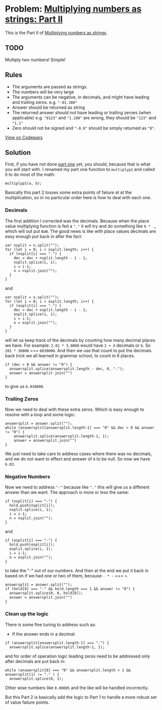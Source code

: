 # Problem: [Multiplying numbers as strings: Part II](https://www.codewars.com/kata/multiplying-numbers-as-strings-part-ii/javascript)

This is the Part II of [Multiplying numbers as strings](https://www.codewars.com/kata/55911ef14065454c75000062).

## TODO
Multiply two numbers! Simple!

## Rules
* The arguments are passed as strings.
* The numbers will be very large
* The arguments can be negative, in decimals, and might have leading and trailing zeros. e.g. ```"-01.300"```
* Answer should be returned as string
* The returned answer should not have leading or trailing zeroes (when applicable) e.g. ```"0123"``` and ```"1.100"``` are wrong, they should be ```"123"``` and ```"1.1"```
* Zero should not be signed and ```"-0.0"``` should be simply returned as ```"0"```.

[View on Codewars](https://www.codewars.com/kata/multiplying-numbers-as-strings-part-ii/javascript)

## Solution
First, if you have not done [part one](https://www.codewars.com/kata/55911ef14065454c75000062) yet, you should, because that is what you will start with. I renamed my part one function to ```multiplyp1``` and called it to do most of the math:
```
multiplyp1(a, b);
```
Basically this part 2 tosses some extra points of failure at at the multiplication, so in no particular order here is how to deal with each one.

### Decimals
The first addition I corrected was the decimals. Because when the place value multiplying function is fed a ```"."``` it will try and do something like ```6 * .```, which will out put ```NaN```. The good news is like with place values decimals are easy enough put back in after the fact:
```
var nsplit = n.split("");
for (let i = 0; i < nsplit.length; i++) {
  if (nsplit[i] === ".") {
    dec = dec + nsplit.length - i - 1;
    nsplit.splice(i, 1);
    i = i-1;
    n = nsplit.join("");
  }
}
```
and
```
var osplit = o.split("");
for (let i = 0; i < osplit.length; i++) {
  if (osplit[i] === ".") {
    dec = dec + osplit.length - i - 1;
    osplit.splice(i, 1);
    i = i-1;
    o = osplit.join("");
  }
}
```
will let us keep track of the decimals by counting how many decimal places we have. For example: ```2.01 * 3.0000``` would have ```2 + 4``` decimals or ```6```. So ```201 * 30000``` === ```6030000```. And then we use that count to put the decimals back trick we all learned in grammar school, to count in 6 places.
```
if (dec > 0 && answer != "0") {
  answersplit.splice(answersplit.length - dec, 0, ".");
  answer = answersplit.join("")
}
```
to give us ```6.030000```.

### Trailing Zeros
Now we need to deal with these extra zeros. Which is easy enough to resolve with a loop and some logic:
```
answersplit = answer.split("");
while (answersplit[answersplit.length-1] === "0" && dec > 0 && answer != "0") {
    answersplit.splice(answersplit.length-1, 1);
    answer = answersplit.join("")
}
```
We just need to take care to address cases where there was no decimals, and we do not want to effect and answer of ```0``` to be null. So now we have ```6.03```.

### Negative Numbers
Now we need to address ```"-"``` because like ```"."``` this will give us a different answer than we want. The approach is more or less the same:
```
if (nsplit[i] === "-") {
  hold.push(nsplit[i]);
  nsplit.splice(i, 1);
  i = i-1;
  n = nsplit.join("");
}
```
and
```
if (osplit[i] === "-") {
  hold.push(osplit[i]);
  osplit.splice(i, 1);
  i = i-1;
  o = osplit.join("");
}
```
to take the "-" out of our numbers. And then at the end we put it back in based on if we had one or two of them, because ```- * -``` === ```+```.
```
answersplit = answer.split("");
if (hold[0] === "-" && hold.length === 1 && answer != "0") {
  answersplit.splice(0, 0, hold[0]);
  answer = answersplit.join("")
}
```

### Clean up the logic
There is some fine tuning to address such as:
* If the answer ends in a decimal:
```
if (answersplit[answersplit.length-1] === ".") {
  answersplit.splice(answersplit.length-1, 1);
```
and for order of operation logic leading zeros need to be addressed only after decimals are put back in:
```
while (answersplit[0] === "0" && answersplit.length > 1 && answersplit[1] != "." ) {
  answersplit.splice(0, 1);
```
Other wise numbers like ```0.00005``` and the like will be handled incorrectly.

But this Part 2 is basically add the logic to Part 1 to handle a more robust set of value failure points.

